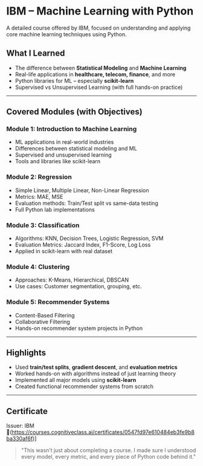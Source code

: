 # IBM – Machine Learning with Python

A detailed course offered by IBM, focused on understanding and applying core machine learning techniques using Python.

  ## What I Learned

-  The difference between **Statistical Modeling** and **Machine Learning**
-  Real-life applications in **healthcare, telecom, finance**, and more
-  Python libraries for ML – especially **scikit-learn**
-  Supervised vs Unsupervised Learning (with full hands-on practice)

---

## Covered Modules (with Objectives)

### Module 1: Introduction to Machine Learning
- ML applications in real-world industries
- Differences between statistical modeling and ML
- Supervised and unsupervised learning
- Tools and libraries like scikit-learn

### Module 2: Regression
- Simple Linear, Multiple Linear, Non-Linear Regression
- Metrics: MAE, MSE
- Evaluation methods: Train/Test split vs same-data testing
- Full Python lab implementations

### Module 3: Classification
- Algorithms: KNN, Decision Trees, Logistic Regression, SVM
- Evaluation Metrics: Jaccard Index, F1-Score, Log Loss
- Applied in scikit-learn with real dataset

### Module 4: Clustering
- Approaches: K-Means, Hierarchical, DBSCAN
- Use cases: Customer segmentation, grouping, etc.

### Module 5: Recommender Systems
- Content-Based Filtering
- Collaborative Filtering
- Hands-on recommender system projects in Python

---

## Highlights

- Used **train/test splits**, **gradient descent**, and **evaluation metrics**
- Worked hands-on with algorithms instead of just learning theory
- Implemented all major models using **scikit-learn**
- Created functional recommender systems from scratch

---

## Certificate

Issuer: IBM  
🔗(https://courses.cognitiveclass.ai/certificates/0547fd97e610484eb3fe9b8ba330af6f)]

> "This wasn’t just about completing a course. I made sure I understood every model, every metric, and every piece of Python code behind it."


